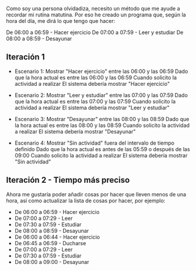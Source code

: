 Como soy una persona olvidadiza, necesito un método que me ayude a recordar mi rutina matutina. Por eso he creado un programa que, según la hora del día, me dirá lo que tengo que hacer:


De 06:00 a 06:59 - Hacer ejercicio
De 07:00 a 07:59 - Leer y estudiar
De 08:00 a 08:59 - Desayunar

## Iteración 1

- Escenario 1: Mostrar "Hacer ejercicio" entre las 06:00 y las 06:59
Dado que la hora actual es entre las 06:00 y las 06:59
Cuando solicito la actividad a realizar
El sistema debería mostrar "Hacer ejercicio"

- Escenario 2: Mostrar "Leer y estudiar" entre las 07:00 y las 07:59
Dado que la hora actual es entre las 07:00 y las 07:59
Cuando solicito la actividad a realizar
El sistema debería mostrar "Leer y estudiar"

- Escenario 3: Mostrar "Desayunar" entre las 08:00 y las 08:59
Dado que la hora actual es entre las 08:00 y las 08:59
Cuando solicito la actividad a realizar
El sistema debería mostrar "Desayunar"

- Escenario 4: Mostrar "Sin actividad" fuera del intervalo de tiempo definido
Dado que la hora actual es antes de las 05:59 o después de las 09:00
Cuando solicito la actividad a realizar
El sistema debería mostrar "Sin actividad"

## Iteración 2 - Tiempo más preciso
Ahora me gustaría poder añadir cosas por hacer que lleven menos de una hora, así como actualizar la lista de cosas por hacer, por ejemplo:
- De 06:00 a 06:59 - Hacer ejercicio
- De 07:00 a 07:29 - Leer
- De 07:30 a 07:59 - Estudiar
- De 08:00 a 08:59 - Desayunar
- De 06:00 a 06:44 - Hacer ejercicio
- De 06:45 a 06:59 - Ducharse
- De 07:00 a 07:29 - Leer
- De 07:30 a 07:59 - Estudiar
- De 08:00 a 09:00 - Desayunar